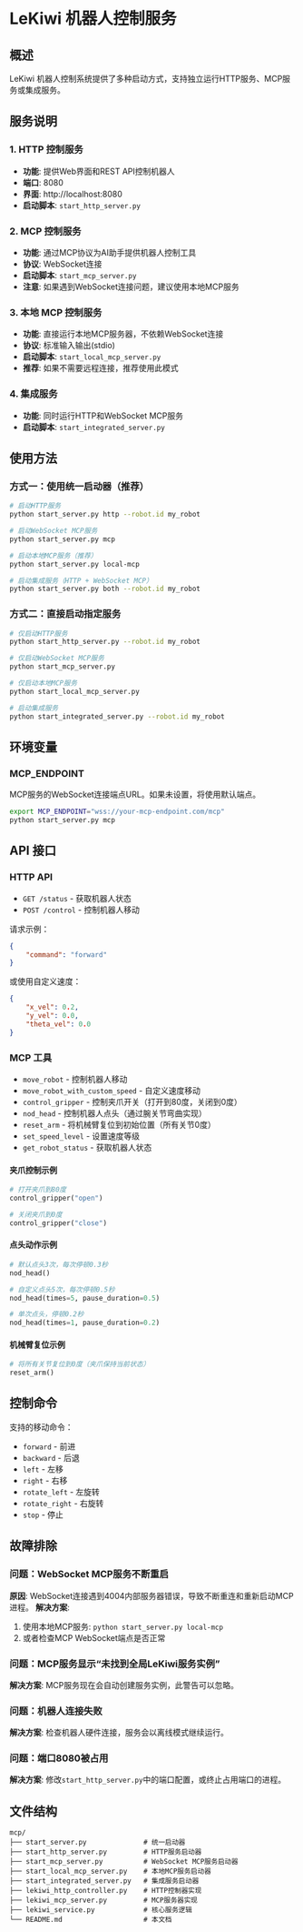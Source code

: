 # LeKiwi 机器人控制服务

## 概述

LeKiwi 机器人控制系统提供了多种启动方式，支持独立运行HTTP服务、MCP服务或集成服务。

## 服务说明

### 1. HTTP 控制服务
- **功能**: 提供Web界面和REST API控制机器人
- **端口**: 8080
- **界面**: http://localhost:8080
- **启动脚本**: `start_http_server.py`

### 2. MCP 控制服务  
- **功能**: 通过MCP协议为AI助手提供机器人控制工具
- **协议**: WebSocket连接
- **启动脚本**: `start_mcp_server.py`
- **注意**: 如果遇到WebSocket连接问题，建议使用本地MCP服务

### 3. 本地 MCP 控制服务
- **功能**: 直接运行本地MCP服务器，不依赖WebSocket连接
- **协议**: 标准输入输出(stdio)
- **启动脚本**: `start_local_mcp_server.py`
- **推荐**: 如果不需要远程连接，推荐使用此模式

### 4. 集成服务
- **功能**: 同时运行HTTP和WebSocket MCP服务
- **启动脚本**: `start_integrated_server.py`

## 使用方法

### 方式一：使用统一启动器（推荐）

```bash
# 启动HTTP服务
python start_server.py http --robot.id my_robot

# 启动WebSocket MCP服务
python start_server.py mcp

# 启动本地MCP服务（推荐）
python start_server.py local-mcp

# 启动集成服务（HTTP + WebSocket MCP）
python start_server.py both --robot.id my_robot
```

### 方式二：直接启动指定服务

```bash
# 仅启动HTTP服务
python start_http_server.py --robot.id my_robot

# 仅启动WebSocket MCP服务
python start_mcp_server.py

# 仅启动本地MCP服务
python start_local_mcp_server.py

# 启动集成服务
python start_integrated_server.py --robot.id my_robot
```

## 环境变量

### MCP_ENDPOINT
MCP服务的WebSocket连接端点URL。如果未设置，将使用默认端点。

```bash
export MCP_ENDPOINT="wss://your-mcp-endpoint.com/mcp"
python start_server.py mcp
```

## API 接口

### HTTP API

- `GET /status` - 获取机器人状态
- `POST /control` - 控制机器人移动

请求示例：
```json
{
    "command": "forward"
}
```

或使用自定义速度：
```json
{
    "x_vel": 0.2,
    "y_vel": 0.0, 
    "theta_vel": 0.0
}
```

### MCP 工具

- `move_robot` - 控制机器人移动
- `move_robot_with_custom_speed` - 自定义速度移动
- `control_gripper` - 控制夹爪开关（打开到80度，关闭到0度）
- `nod_head` - 控制机器人点头（通过腕关节弯曲实现）
- `reset_arm` - 将机械臂复位到初始位置（所有关节0度）
- `set_speed_level` - 设置速度等级
- `get_robot_status` - 获取机器人状态

#### 夹爪控制示例
```python
# 打开夹爪到80度
control_gripper("open")

# 关闭夹爪到0度
control_gripper("close")
```

#### 点头动作示例
```python
# 默认点头3次，每次停顿0.3秒
nod_head()

# 自定义点头5次，每次停顿0.5秒
nod_head(times=5, pause_duration=0.5)

# 单次点头，停顿0.2秒
nod_head(times=1, pause_duration=0.2)
```

#### 机械臂复位示例
```python
# 将所有关节复位到0度（夹爪保持当前状态）
reset_arm()
```

## 控制命令

支持的移动命令：
- `forward` - 前进
- `backward` - 后退  
- `left` - 左移
- `right` - 右移
- `rotate_left` - 左旋转
- `rotate_right` - 右旋转
- `stop` - 停止

## 故障排除

### 问题：WebSocket MCP服务不断重启
**原因**: WebSocket连接遇到4004内部服务器错误，导致不断重连和重新启动MCP进程。
**解决方案**: 
1. 使用本地MCP服务: `python start_server.py local-mcp`
2. 或者检查MCP WebSocket端点是否正常

### 问题：MCP服务显示“未找到全局LeKiwi服务实例”
**解决方案**: MCP服务现在会自动创建服务实例，此警告可以忽略。

### 问题：机器人连接失败
**解决方案**: 检查机器人硬件连接，服务会以离线模式继续运行。

### 问题：端口8080被占用
**解决方案**: 修改`start_http_server.py`中的端口配置，或终止占用端口的进程。

## 文件结构

```
mcp/
├── start_server.py              # 统一启动器
├── start_http_server.py         # HTTP服务启动器
├── start_mcp_server.py          # WebSocket MCP服务启动器
├── start_local_mcp_server.py    # 本地MCP服务启动器  
├── start_integrated_server.py   # 集成服务启动器
├── lekiwi_http_controller.py    # HTTP控制器实现
├── lekiwi_mcp_server.py         # MCP服务器实现
├── lekiwi_service.py            # 核心服务逻辑
└── README.md                    # 本文档
```
